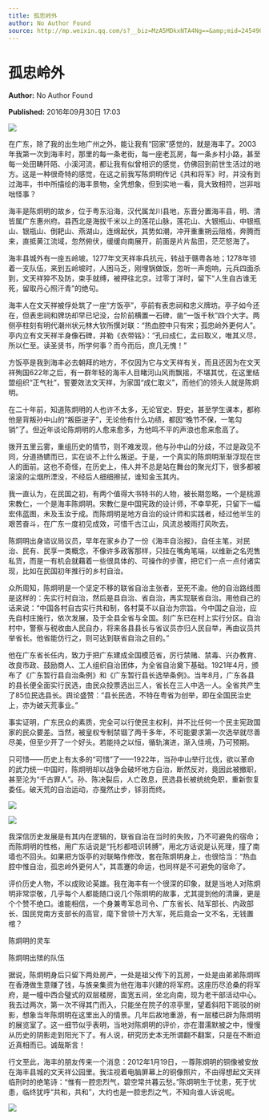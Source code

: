 ```yaml
---
title: 孤忠岭外
author: No Author Found
source: http://mp.weixin.qq.com/s?__biz=MzA5MDkxNTA4Ng==&amp;mid=2454904240&amp;idx=1&amp;sn=87ec0a8aa58ab84980aba1146afec1dd&amp;chksm=87a215d1b0d59cc76625877b26d99018db6a08ceeb1eada40aa85898c79e8f0edbaee42c313d&poc_token=HJ_Do2ejHyO-wNZGG8Q1S8FdPgy1YBBEob-nUEme
---
```


# 孤忠岭外

**Author:** No Author Found

**Published:** 2016年09月30日 17:03

![](http://mmbiz.qpic.cn/mmbiz_jpg/PJWG74pLsMYDEv0d4bUJbQBpS4sWIJib8ibhEicNmA078Qwic1us7Hy3XQhlQJ9V4qP3gf7NibNZysG4yqzamUHYx3w/0?wx_fmt=jpeg)

在广东，除了我的出生地广州之外，能让我有“回家”感觉的，就是海丰了。2003年我第一次到海丰时，那里的每一条老街，每一座老瓦房，每一条乡村小路，甚至每一处田畴阡陌、小溪河流，都让我有似曾相识的感觉，仿佛回到前世生活过的地方。这是一种很奇特的感觉，在这之前我写陈炯明传记《共和将军》时，并没有到过海丰，书中所描绘的海丰景物，全凭想象，但到实地一看，竟大致相符，岂非咄咄怪事？

海丰是陈炯明的故乡，位于粤东沿海，汉代属龙川县地，东晋分置海丰县，明、清皆属广东惠州府。县西北是海拔千米以上的莲花山脉，莲花山、大银瓶山、中银瓶山、银瓶山、倒耙山、燕湖山，连绵起伏，其势如潮，冲开重重朔云阻格，奔腾而来，直抵黄江流域，忽然俯伏，缓缓向南展开，前面是片片盐田，茫茫怒海了。

海丰县城外有一座五岭坡。1277年文天祥率兵抗元，转战于赣粤各地；1278年领着一支队伍，来到五岭坡时，人困马乏，刚埋锅做饭，忽听一声炮响，元兵四面杀到，文天祥猝不及防，束手就缚，被押往北京。过零丁洋时，留下“人生自古谁无死，留取丹心照汗青”的绝句。

海丰人在文天祥被俘处筑了一座“方饭亭”，亭前有表忠祠和忠义牌坊。亭子如今还在，但表忠祠和牌坊却早已圮没，台阶前横置一石碑，凿“一饭千秋”四个大字。两侧亭柱刻有明代潮州状元林大钦所撰对联：“热血腔中只有宋；孤忠岭外更何人”。亭内立有文天祥半身像石碑，并勒《衣带铭》：“孔曰成仁，孟曰取义，唯其义尽，所以仁至。读圣贤书，所学何事？而今而后，庶几无愧！”

方饭亭是我到海丰必去朝拜的地方，不仅因为它与文天祥有关，而且还因为在文天祥殉国622年之后，有一群年轻的海丰人目睹河山风雨飘摇，不堪其忧，在这里结盟组织“正气社”，誓要效法文天祥，为家国“成仁取义”，而他们的领头人就是陈炯明。

在二十年前，知道陈炯明的人也许不太多，无论官史、野史，甚至学生课本，都称他是背叛孙中山的“叛臣逆子”，无论他有什么功绩，都因“晚节不保，一笔勾销”了。但近年谈论陈炯明的人愈来愈多，为他鸣不平的声浪也愈来愈高了。

拨开五里云雾，重组历史的情节，则不难发现，他与孙中山的分歧，不过是政见不同，分道扬镳而已，实在谈不上什么叛逆。于是，一个真实的陈炯明渐渐浮现在世人的面前。这也不奇怪，在历史上，伟人并不总是站在舞台的聚光灯下，很多都被滚滚的尘烟所湮没，不经后人细细擦拭，谁知金玉其内。

我一直认为，在民国之初，有两个值得大书特书的人物，被长期忽略，一个是桃源宋教仁，一个是海丰陈炯明。宋教仁是中国宪政的设计师，不幸早死，只留下一幅宏伟蓝图，未及玉汝于成。而陈炯明是地方自治的设计师和实践者，经过他半生的艰苦奋斗，在广东一度初见成效，可惜千古江山，风流总被雨打风吹去。

陈炯明出身谘议局议员，早年在家乡办了一份《海丰自治报》，自任主笔，对民治、民有、民享一类概念，不像许多政客那样，只挂在嘴角笔端，以维新之名兜售私货，而是一有机会就藉着一些很具体的、可操作的步骤，把它们一点一点付诸实现，比如在民国初年推行的乡村自治。

众所周知，陈炯明是一个坚定不移的联省自治主张者，至死不渝。他的自治路线图是这样的：先实行村自治，然后是县自治、省自治，再实现联省自治。用他自己的话来说：“中国各村自古实行共和制，各村莫不以自治为宗旨。今中国之自治，应先自村庄施行，依次发展，及于全县全省与全国。刻广东已在村上实行分区。自治村中，警察与税收由人民自办，将来各县县长与省议员亦归人民自举，再由议员共举省长。他省能仿行之，则可达到联省自治之目的。”

他在广东省长任内，致力于把广东建成全国模范省，厉行禁赌、禁毒、兴办教育、改良市政、鼓励商人、工人组织自治团体，为全省自治奠下基础。1921年4月，颁布了《广东暂行县自治条例》和《广东暂行县长选举条例》。当年8月，广东各县的县长便全面实行民选，由民众投票选出三人，省长在三人中选一人。全省共产生了85位民选县长。舆论盛赞：“县长民选，不特在粤省为创举，即在全国民治史上，亦为破天荒事业。”

事实证明，广东民众的素质，完全可以行使民主权利，并不比任何一个民主宪政国家的民众要差。当然，被皇权专制禁锢了两千多年，不可能要求第一次选举就尽善尽美，但至少开了一个好头。若能持之以恒，循轨演进，渐入佳境，乃可预期。

只可惜——历史上有太多的“可惜”了——1922年，当孙中山举行北伐，欲以革命的武力统一中国时，陈炯明却以战争会破坏地方自治，断然反对，竟因此被撤职，甚至沦为“千古罪人”。孙、陈决裂后，人亡政息，民选县长被统统免职，重新恢复委任。破天荒的自治运动，亦戛然止步，铩羽而终。

![](http://mmbiz.qpic.cn/mmbiz_jpg/PJWG74pLsMaRF1Wdo0og0p1rXeHYV46VohUwdmtThsF0iagYQ9NeLAF4icIzEjWrCCBEjicMdUrVXxGZR3saF5pgg/0?wx_fmt=jpeg)



![](http://mmbiz.qpic.cn/mmbiz_jpg/PJWG74pLsMaRF1Wdo0og0p1rXeHYV46V0msPDslCv93N7PVMpickXGa0BHwM1D0JiazLhZY1WmHXBlnAFOD3LVcw/0?wx_fmt=jpeg)

我深信历史发展是有其内在逻辑的，联省自治在当时的失败，乃不可避免的宿命；而陈炯明的性格，用广东话说是“托杉都唔识转膊”，用北方话说是认死理，撞了南墙也不回头。如果把方饭亭的对联略作修改，套在陈炯明身上，也很恰当：“热血腔中惟自治，孤忠岭外更何人”，其乖蹇的命运，也同样是不可避免的宿命了。

评价历史人物，不以成败论英雄。我在海丰有一个很深的印象，就是当地人对陈炯明非常崇敬，几乎每个人都能随口说几个陈炯明的故事，尤其提到他的清廉，更是个个赞不绝口。谁能相信，一个身兼粤军总司令、广东省长、陆军部长、内政部长、国民党南方支部长的高官，麾下曾领十万大军，死后竟会一文不名，无钱置棺？

陈炯明的灵车

陈炯明出殡的队伍

据说，陈炯明身后只留下两处房产，一处是祖父传下的瓦房，一处是由弟弟陈炯晖在香港做生意赚了钱，与族亲集资为他在海丰兴建的将军府。这座历尽沧桑的将军府，是一幢中西合璧式的双层楼房，面宽五间，坐北向南，现为老干部活动中心。我去过两次，第一次不得其门而入，只能坐在院子的凉亭里，望着斜阳下斑驳的树影，想象当年陈炯明在这里出入的情景。几年后故地重游，有一层楼已辟为陈炯明的展览室了。这一细节似乎表明，当地对陈炯明的评价，亦在潜濡默被之中，慢慢从历史的阴影走到阳光下了。有人说，研究历史本无所谓翻不翻案，只是在不断迫近真相而已。诚哉斯言！

行文至此，海丰的朋友传来一个消息：2012年1月19日，一尊陈炯明的铜像被安放在海丰县城的文天祥公园里。我注视着电脑屏幕上的铜像照片，不由得想起文天祥临刑时的绝笔诗：“惟有一腔忠烈气，碧空常共暮云愁。”陈炯明生于忧患，死于忧患，临终犹呼“共和，共和”，大约也是一腔忠烈之气，不知向谁人诉说呢。

![](http://mmbiz.qpic.cn/mmbiz_jpg/PJWG74pLsMb6dK1ibnaNuvVVZIJnyKV9u0tlEicX8MhtQ8ndvcmaibREFrU45vDEl1Vfzc0xPVFSdic5Pc3pu7n9Cg/0?wx_fmt=jpeg)

